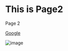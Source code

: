 # This is Page2
Page 2

[Google](httpd://google.com)

![image](https://img.shields.io/static/v1?label=Page2&message=Hi%20mdBook&color=brightgreen)
